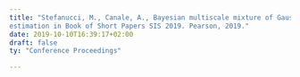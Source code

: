 ```yaml
---
title: "Stefanucci, M., Canale, A., Bayesian multiscale mixture of Gaussian kernels for density
estimation in Book of Short Papers SIS 2019. Pearson, 2019."
date: 2019-10-10T16:39:17+02:00
draft: false
ty: "Conference Proceedings"

---
```



